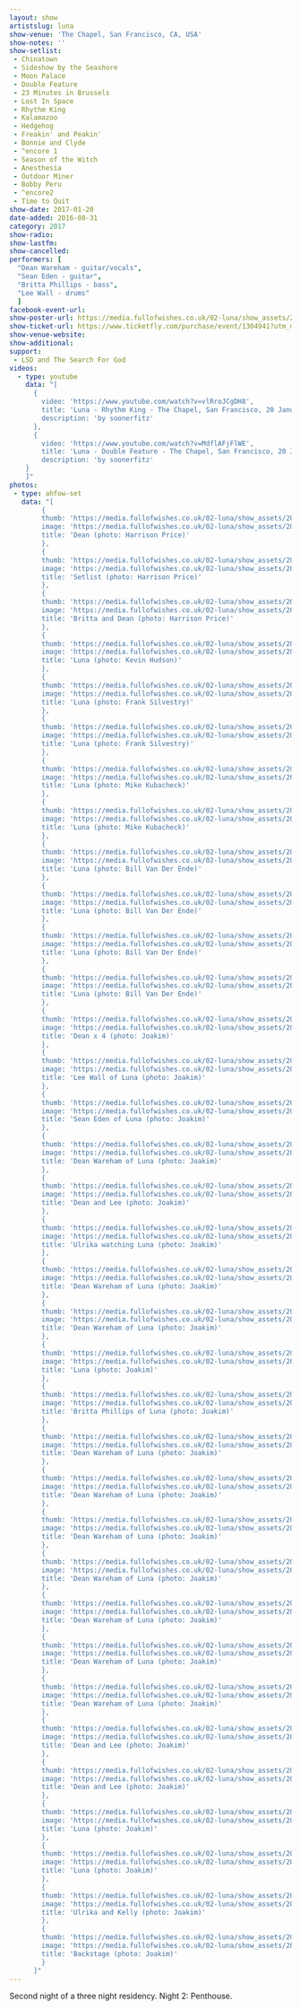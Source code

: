 ```yaml
---
layout: show
artistslug: luna
show-venue: 'The Chapel, San Francisco, CA, USA'
show-notes: ''
show-setlist:
 - Chinatown
 - Sideshow by the Seashore
 - Moon Palace
 - Double Feature
 - 23 Minutes in Brussels
 - Lost In Space
 - Rhythm King
 - Kalamazoo
 - Hedgehog
 - Freakin' and Peakin'
 - Bonnie and Clyde
 - ^encore 1
 - Season of the Witch
 - Anesthesia
 - Outdoor Miner
 - Bobby Peru
 - ^encore2
 - Time to Quit
show-date: 2017-01-20
date-added: 2016-08-31
category: 2017
show-radio:
show-lastfm:
show-cancelled:
performers: [
  "Dean Wareham - guitar/vocals",
  "Sean Eden - guitar",
  "Britta Phillips - bass",
  "Lee Wall - drums"
  ]
facebook-event-url:
show-poster-url: https://media.fullofwishes.co.uk/02-luna/show_assets/2017-01/2017-01-luna-chapel-sf-poster.jpg
show-ticket-url: https://www.ticketfly.com/purchase/event/1304941?utm_medium=bks
show-venue-website:
show-additional:
support:
 - LSD and The Search For God
videos:
  - type: youtube
    data: "[
      {
        video: 'https://www.youtube.com/watch?v=vlRroJCgDH8',
        title: 'Luna - Rhythm King - The Chapel, San Francisco, 20 January 2017',
        description: 'by soonerfitz'
      },
      {
        video: 'https://www.youtube.com/watch?v=MdflAFjFlWE',
        title: 'Luna - Double Feature - The Chapel, San Francisco, 20 January 2017',
        description: 'by soonerfitz'
    }
    ]"
photos:
 - type: ahfow-set
   data: "[
        {
        thumb: 'https://media.fullofwishes.co.uk/02-luna/show_assets/2017-01-20/thumbs/2017-01-20-chapel-sf-harrison-price-001.jpg',
        image: 'https://media.fullofwishes.co.uk/02-luna/show_assets/2017-01-20/2017-01-20-chapel-sf-harrison-price-001.jpg',
        title: 'Dean (photo: Harrison Price)'
        },
        {
        thumb: 'https://media.fullofwishes.co.uk/02-luna/show_assets/2017-01-20/thumbs/2017-01-20-chapel-sf-harrison-price-002.jpg',
        image: 'https://media.fullofwishes.co.uk/02-luna/show_assets/2017-01-20/2017-01-20-chapel-sf-harrison-price-002.jpg',
        title: 'Setlist (photo: Harrison Price)'
        },
        {
        thumb: 'https://media.fullofwishes.co.uk/02-luna/show_assets/2017-01-20/thumbs/2017-01-20-chapel-sf-harrison-price-003.jpg',
        image: 'https://media.fullofwishes.co.uk/02-luna/show_assets/2017-01-20/2017-01-20-chapel-sf-harrison-price-003.jpg',
        title: 'Britta and Dean (photo: Harrison Price)'
        },
        {
        thumb: 'https://media.fullofwishes.co.uk/02-luna/show_assets/2017-01-20/thumbs/2017-01-20-chapel-sf-kevin-hudson-004.jpg',
        image: 'https://media.fullofwishes.co.uk/02-luna/show_assets/2017-01-20/2017-01-20-chapel-sf-kevin-hudson-004.jpg',
        title: 'Luna (photo: Kevin Hudson)'
        },
        {
        thumb: 'https://media.fullofwishes.co.uk/02-luna/show_assets/2017-01-20/thumbs/2017-01-20-chapel-sf-frank-silvestry-005.jpg',
        image: 'https://media.fullofwishes.co.uk/02-luna/show_assets/2017-01-20/2017-01-20-chapel-sf-frank-silvestry-005.jpg',
        title: 'Luna (photo: Frank Silvestry)'
        },
        {
        thumb: 'https://media.fullofwishes.co.uk/02-luna/show_assets/2017-01-20/thumbs/2017-01-20-chapel-sf-frank-silvestry-006.jpg',
        image: 'https://media.fullofwishes.co.uk/02-luna/show_assets/2017-01-20/2017-01-20-chapel-sf-frank-silvestry-006.jpg',
        title: 'Luna (photo: Frank Silvestry)'
        },
        {
        thumb: 'https://media.fullofwishes.co.uk/02-luna/show_assets/2017-01-20/thumbs/2017-01-20-chapel-sf-mike-kubacheck-007.jpg',
        image: 'https://media.fullofwishes.co.uk/02-luna/show_assets/2017-01-20/2017-01-20-chapel-sf-mike-kubacheck-007.jpg',
        title: 'Luna (photo: Mike Kubacheck)'
        },
        {
        thumb: 'https://media.fullofwishes.co.uk/02-luna/show_assets/2017-01-20/thumbs/2017-01-20-chapel-sf-mike-kubacheck-008.jpg',
        image: 'https://media.fullofwishes.co.uk/02-luna/show_assets/2017-01-20/2017-01-20-chapel-sf-mike-kubacheck-008.jpg',
        title: 'Luna (photo: Mike Kubacheck)'
        },
        {
        thumb: 'https://media.fullofwishes.co.uk/02-luna/show_assets/2017-01-20/thumbs/2017-01-20-luna-bill-van-der-ende-009.jpg',
        image: 'https://media.fullofwishes.co.uk/02-luna/show_assets/2017-01-20/2017-01-20-luna-bill-van-der-ende-009.jpg',
        title: 'Luna (photo: Bill Van Der Ende)'
        },
        {
        thumb: 'https://media.fullofwishes.co.uk/02-luna/show_assets/2017-01-20/thumbs/2017-01-20-luna-bill-van-der-ende-010.jpg',
        image: 'https://media.fullofwishes.co.uk/02-luna/show_assets/2017-01-20/2017-01-20-luna-bill-van-der-ende-010.jpg',
        title: 'Luna (photo: Bill Van Der Ende)'
        },
        {
        thumb: 'https://media.fullofwishes.co.uk/02-luna/show_assets/2017-01-20/thumbs/2017-01-20-luna-bill-van-der-ende-011.jpg',
        image: 'https://media.fullofwishes.co.uk/02-luna/show_assets/2017-01-20/2017-01-20-luna-bill-van-der-ende-011.jpg',
        title: 'Luna (photo: Bill Van Der Ende)'
        },
        {
        thumb: 'https://media.fullofwishes.co.uk/02-luna/show_assets/2017-01-20/thumbs/2017-01-20-luna-bill-van-der-ende-012.jpg',
        image: 'https://media.fullofwishes.co.uk/02-luna/show_assets/2017-01-20/2017-01-20-luna-bill-van-der-ende-012.jpg',
        title: 'Luna (photo: Bill Van Der Ende)'
        },
        {
        thumb: 'https://media.fullofwishes.co.uk/02-luna/show_assets/2017-01-20/thumbs/2017-01-20-luna-penthouse-joakim-01.jpg',
        image: 'https://media.fullofwishes.co.uk/02-luna/show_assets/2017-01-20/2017-01-20-luna-penthouse-joakim-01.jpg',
        title: 'Dean x 4 (photo: Joakim)'
        },
        {
        thumb: 'https://media.fullofwishes.co.uk/02-luna/show_assets/2017-01-20/thumbs/2017-01-20-luna-penthouse-joakim-02.jpg',
        image: 'https://media.fullofwishes.co.uk/02-luna/show_assets/2017-01-20/2017-01-20-luna-penthouse-joakim-02.jpg',
        title: 'Lee Wall of Luna (photo: Joakim)'
        },
        {
        thumb: 'https://media.fullofwishes.co.uk/02-luna/show_assets/2017-01-20/thumbs/2017-01-20-luna-penthouse-joakim-03.jpg',
        image: 'https://media.fullofwishes.co.uk/02-luna/show_assets/2017-01-20/2017-01-20-luna-penthouse-joakim-03.jpg',
        title: 'Sean Eden of Luna (photo: Joakim)'
        },
        {
        thumb: 'https://media.fullofwishes.co.uk/02-luna/show_assets/2017-01-20/thumbs/2017-01-20-luna-penthouse-joakim-04.jpg',
        image: 'https://media.fullofwishes.co.uk/02-luna/show_assets/2017-01-20/2017-01-20-luna-penthouse-joakim-04.jpg',
        title: 'Dean Wareham of Luna (photo: Joakim)'
        },
        {
        thumb: 'https://media.fullofwishes.co.uk/02-luna/show_assets/2017-01-20/thumbs/2017-01-20-luna-penthouse-joakim-05.jpg',
        image: 'https://media.fullofwishes.co.uk/02-luna/show_assets/2017-01-20/2017-01-20-luna-penthouse-joakim-05.jpg',
        title: 'Dean and Lee (photo: Joakim)'
        },
        {
        thumb: 'https://media.fullofwishes.co.uk/02-luna/show_assets/2017-01-20/thumbs/2017-01-20-luna-penthouse-joakim-06.jpg',
        image: 'https://media.fullofwishes.co.uk/02-luna/show_assets/2017-01-20/2017-01-20-luna-penthouse-joakim-06.jpg',
        title: 'Ulrika watching Luna (photo: Joakim)'
        },
        {
        thumb: 'https://media.fullofwishes.co.uk/02-luna/show_assets/2017-01-20/thumbs/2017-01-20-luna-penthouse-joakim-07.jpg',
        image: 'https://media.fullofwishes.co.uk/02-luna/show_assets/2017-01-20/2017-01-20-luna-penthouse-joakim-07.jpg',
        title: 'Dean Wareham of Luna (photo: Joakim)'
        },
        {
        thumb: 'https://media.fullofwishes.co.uk/02-luna/show_assets/2017-01-20/thumbs/2017-01-20-luna-penthouse-joakim-08.jpg',
        image: 'https://media.fullofwishes.co.uk/02-luna/show_assets/2017-01-20/2017-01-20-luna-penthouse-joakim-08.jpg',
        title: 'Dean Wareham of Luna (photo: Joakim)'
        },
        {
        thumb: 'https://media.fullofwishes.co.uk/02-luna/show_assets/2017-01-20/thumbs/2017-01-20-luna-penthouse-joakim-09.jpg',
        image: 'https://media.fullofwishes.co.uk/02-luna/show_assets/2017-01-20/2017-01-20-luna-penthouse-joakim-09.jpg',
        title: 'Luna (photo: Joakim)'
        },
        {
        thumb: 'https://media.fullofwishes.co.uk/02-luna/show_assets/2017-01-20/thumbs/2017-01-20-luna-penthouse-joakim-10.jpg',
        image: 'https://media.fullofwishes.co.uk/02-luna/show_assets/2017-01-20/2017-01-20-luna-penthouse-joakim-10.jpg',
        title: 'Britta Phillips of Luna (photo: Joakim)'
        },
        {
        thumb: 'https://media.fullofwishes.co.uk/02-luna/show_assets/2017-01-20/thumbs/2017-01-20-luna-penthouse-joakim-11.jpg',
        image: 'https://media.fullofwishes.co.uk/02-luna/show_assets/2017-01-20/2017-01-20-luna-penthouse-joakim-11.jpg',
        title: 'Dean Wareham of Luna (photo: Joakim)'
        },
        {
        thumb: 'https://media.fullofwishes.co.uk/02-luna/show_assets/2017-01-20/thumbs/2017-01-20-luna-penthouse-joakim-12.jpg',
        image: 'https://media.fullofwishes.co.uk/02-luna/show_assets/2017-01-20/2017-01-20-luna-penthouse-joakim-12.jpg',
        title: 'Dean Wareham of Luna (photo: Joakim)'
        },
        {
        thumb: 'https://media.fullofwishes.co.uk/02-luna/show_assets/2017-01-20/thumbs/2017-01-20-luna-penthouse-joakim-13.jpg',
        image: 'https://media.fullofwishes.co.uk/02-luna/show_assets/2017-01-20/2017-01-20-luna-penthouse-joakim-13.jpg',
        title: 'Dean Wareham of Luna (photo: Joakim)'
        },
        {
        thumb: 'https://media.fullofwishes.co.uk/02-luna/show_assets/2017-01-20/thumbs/2017-01-20-luna-penthouse-joakim-14.jpg',
        image: 'https://media.fullofwishes.co.uk/02-luna/show_assets/2017-01-20/2017-01-20-luna-penthouse-joakim-14.jpg',
        title: 'Dean Wareham of Luna (photo: Joakim)'
        },
        {
        thumb: 'https://media.fullofwishes.co.uk/02-luna/show_assets/2017-01-20/thumbs/2017-01-20-luna-penthouse-joakim-15.jpg',
        image: 'https://media.fullofwishes.co.uk/02-luna/show_assets/2017-01-20/2017-01-20-luna-penthouse-joakim-15.jpg',
        title: 'Dean Wareham of Luna (photo: Joakim)'
        },
        {
        thumb: 'https://media.fullofwishes.co.uk/02-luna/show_assets/2017-01-20/thumbs/2017-01-20-luna-penthouse-joakim-16.jpg',
        image: 'https://media.fullofwishes.co.uk/02-luna/show_assets/2017-01-20/2017-01-20-luna-penthouse-joakim-16.jpg',
        title: 'Dean Wareham of Luna (photo: Joakim)'
        },
        {
        thumb: 'https://media.fullofwishes.co.uk/02-luna/show_assets/2017-01-20/thumbs/2017-01-20-luna-penthouse-joakim-17.jpg',
        image: 'https://media.fullofwishes.co.uk/02-luna/show_assets/2017-01-20/2017-01-20-luna-penthouse-joakim-17.jpg',
        title: 'Dean Wareham of Luna (photo: Joakim)'
        },
        {
        thumb: 'https://media.fullofwishes.co.uk/02-luna/show_assets/2017-01-20/thumbs/2017-01-20-luna-penthouse-joakim-18.jpg',
        image: 'https://media.fullofwishes.co.uk/02-luna/show_assets/2017-01-20/2017-01-20-luna-penthouse-joakim-18.jpg',
        title: 'Dean and Lee (photo: Joakim)'
        },
        {
        thumb: 'https://media.fullofwishes.co.uk/02-luna/show_assets/2017-01-20/thumbs/2017-01-20-luna-penthouse-joakim-19.jpg',
        image: 'https://media.fullofwishes.co.uk/02-luna/show_assets/2017-01-20/2017-01-20-luna-penthouse-joakim-19.jpg',
        title: 'Dean and Lee (photo: Joakim)'
        },
        {
        thumb: 'https://media.fullofwishes.co.uk/02-luna/show_assets/2017-01-20/thumbs/2017-01-20-luna-penthouse-joakim-20.jpg',
        image: 'https://media.fullofwishes.co.uk/02-luna/show_assets/2017-01-20/2017-01-20-luna-penthouse-joakim-20.jpg',
        title: 'Luna (photo: Joakim)'
        },
        {
        thumb: 'https://media.fullofwishes.co.uk/02-luna/show_assets/2017-01-20/thumbs/2017-01-20-luna-penthouse-joakim-21.jpg',
        image: 'https://media.fullofwishes.co.uk/02-luna/show_assets/2017-01-20/2017-01-20-luna-penthouse-joakim-21.jpg',
        title: 'Luna (photo: Joakim)'
        },
        {
        thumb: 'https://media.fullofwishes.co.uk/02-luna/show_assets/2017-01-20/thumbs/2017-01-20-luna-penthouse-joakim-22.jpg',
        image: 'https://media.fullofwishes.co.uk/02-luna/show_assets/2017-01-20/2017-01-20-luna-penthouse-joakim-22.jpg',
        title: 'Ulrika and Kelly (photo: Joakim)'
        },
        {
        thumb: 'https://media.fullofwishes.co.uk/02-luna/show_assets/2017-01-20/thumbs/2017-01-20-luna-penthouse-joakim-23.jpg',
        image: 'https://media.fullofwishes.co.uk/02-luna/show_assets/2017-01-20/2017-01-20-luna-penthouse-joakim-23.jpg',
        title: 'Backstage (photo: Joakim)'
        }
      ]"
---
```

Second night of a three night residency. Night 2: Penthouse.
